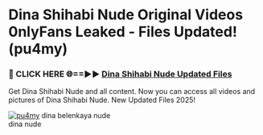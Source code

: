 # Dina Shihabi Nude Original Videos 0nlyFans Leaked - Files Updated! (pu4my)

<h3>🔴 CLICK HERE 🌐==►► <a href="https://tinyurl.com/yrmya6cz" rel="nofollow">Dina Shihabi Nude Updated Files</a></h3>

Get Dina Shihabi Nude and all content. Now you can access all videos and pictures of Dina Shihabi Nude. New Updated Files 2025!

[![pu4my](https://i.imgur.com/FMdXYCs.gif)](https://tinyurl.com/yrmya6cz)
dina belenkaya nude<br>
dina nude